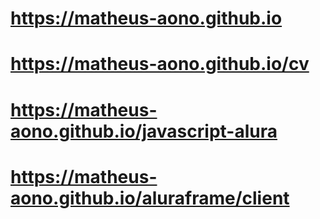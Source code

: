 # https://matheus-aono.github.io

# https://matheus-aono.github.io/cv

# https://matheus-aono.github.io/javascript-alura

# https://matheus-aono.github.io/aluraframe/client
